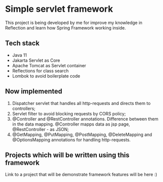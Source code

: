 # Simple servlet framework
This project is being developed by me for improve my knowledge in Reflection and learn how Spring Framework working inside.
## Tech stack
- Java 11
- Jakarta Servlet as Core
- Apache Tomcat as Servlet container
- Reflections for class search
- Lombok to avoid boilerplate code
## Now implemented
1. Dispatcher servlet that handles all http-requests and directs them to controllers;
2. Servlet filter to avoid blocking requests by CORS policy;
3. @Controller and @RestController annotations. Difference between them in the data mapping. @Controller mapps data as jsp page, @RestController - as JSON;
4. @GetMapping, @PutMapping, @PostMapping, @DeleteMapping and @OptionsMapping annotations for handling http-requests.
## Projects which will be written using this framework
Link to a project that will be demonstrate framework features will be here :)
